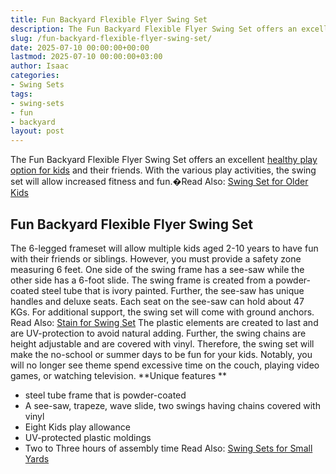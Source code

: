 ```yaml
---
title: Fun Backyard Flexible Flyer Swing Set
description: The Fun Backyard Flexible Flyer Swing Set offers an excellent healthy play option for kids and their friends. With the various play activities, the swing set...
slug: /fun-backyard-flexible-flyer-swing-set/
date: 2025-07-10 00:00:00+00:00
lastmod: 2025-07-10 00:00:00+03:00
author: Isaac
categories:
- Swing Sets
tags:
- swing-sets
- fun
- backyard
layout: post
---
```

The Fun Backyard Flexible Flyer Swing Set offers an excellent
[healthy play option for kids](https://healthinformatics.uic.edu/healthy-games-and-activities-for-kids/)
and their friends.
With the various play activities, the swing set will allow increased fitness and fun.�Read Also:
[Swing Set for Older Kids](https://pestpolicy.com/best-swing-set-for-older-kids/)

## Fun Backyard Flexible Flyer Swing Set

The 6-legged frameset will allow multiple kids aged 2-10 years to have fun with their friends or siblings. However, you must provide a safety zone measuring 6 feet.
One side of the swing frame has a see-saw while the other side has a 6-foot slide. The swing frame is created from a powder-coated steel tube that is ivory painted.
Further, the see-saw has unique handles and deluxe seats. Each seat on the see-saw can hold about 47 KGs. For additional support, the swing set will come with ground anchors.
Read Also:
[Stain for Swing Set](https://pestpolicy.com/best-stain-for-swing-set/)
The plastic elements are created to last and are UV-protection to avoid natural adding. Further, the swing chains are height adjustable and are covered with vinyl.
Therefore, the swing set will make the no-school or summer days to be fun for your kids. Notably, you will no longer see theme spend excessive time on the couch, playing video games, or watching television.
**Unique features **
- steel tube frame that is powder-coated
- A see-saw, trapeze, wave slide, two swings having chains covered with vinyl
- Eight Kids play allowance
- UV-protected plastic moldings
- Two to Three hours of assembly time
Read Also:
[Swing Sets for Small Yards](https://pestpolicy.com/best-[swing-sets](https://pestpolicy.com/saratoga-backyard-discovery-cedar-wood/)-for-small-yards/)